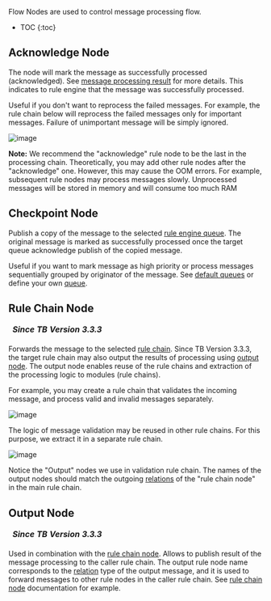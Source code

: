 
Flow Nodes are used to control message processing flow.

* TOC
{:toc}

## Acknowledge Node

The node will mark the message as successfully processed (acknowledged). See [message processing result](/docs/{{docsPrefix}}user-guide/rule-engine-2-0/overview/#message-processing-result) for more details. 
This indicates to rule engine that the message was successfully processed.

Useful if you don't want to reprocess the failed messages. 
For example, the rule chain below will reprocess the failed messages only for important messages. 
Failure of unimportant message will be simply ignored. 

![image](https://img.thingsboard.io/user-guide/rule-engine-2-0/nodes/acknowledge-failed.png)

**Note:** We recommend the "acknowledge" rule node to be the last in the processing chain.
Theoretically, you may add other rule nodes after the "acknowledge" one. However, this may cause the OOM errors. 
For example, subsequent rule nodes may process messages slowly. Unprocessed messages will be stored in memory and will consume too much RAM  

## Checkpoint Node

Publish a copy of the message to the selected [rule engine queue](/docs/{{docsPrefix}}user-guide/rule-engine-2-5/queues/).
The original message is marked as successfully processed once the target queue acknowledge publish of the copied message. 

Useful if you want to mark message as high priority or process messages sequentially grouped by originator of the message. 
See [default queues](/docs/{{docsPrefix}}user-guide/rule-engine-2-5/queues/#default-queues) or define your own [queue](/docs/{{docsPrefix}}user-guide/rule-engine-2-5/queues/). 

## Rule Chain Node

<table  style="width:250px;">
   <thead>
     <tr>
	 <td style="text-align: center"><strong><em>Since TB Version 3.3.3</em></strong></td>
     </tr>
   </thead>
</table> 

Forwards the message to the selected [rule chain](/docs/{{docsPrefix}}user-guide/rule-engine-2-0/overview/#rule-chain).
Since TB Version 3.3.3, the target rule chain may also output the results of processing using [output node](#output-node). 
The output node enables reuse of the rule chains and extraction of the processing logic to modules (rule chains).

For example, you may create a rule chain that validates the incoming message, and process valid and invalid messages separately.

![image](https://img.thingsboard.io/user-guide/rule-engine-2-0/nodes/rule-chain-node-main.png)

The logic of message validation may be reused in other rule chains. For this purpose, we extract it in a separate rule chain.

![image](https://img.thingsboard.io/user-guide/rule-engine-2-0/nodes/rule-chain-node-inner.png)

Notice the "Output" nodes we use in validation rule chain. 
The names of the output nodes should match the outgoing [relations](/docs/{{docsPrefix}}user-guide/rule-engine-2-0/overview/#rule-node-connection) of the "rule chain node" in the main rule chain.

## Output Node

<table  style="width:250px;">
   <thead>
     <tr>
	 <td style="text-align: center"><strong><em>Since TB Version 3.3.3</em></strong></td>
     </tr>
   </thead>
</table> 

Used in combination with the [rule chain node](#rule-chain-node). Allows to publish result of the message processing to the caller rule chain. 
The output rule node name corresponds to the [relation](/docs/{{docsPrefix}}user-guide/rule-engine-2-0/overview/#rule-node-connection) type of the output message,
and it is used to forward messages to other rule nodes in the caller rule chain.
See [rule chain node](#rule-chain-node) documentation for example.
